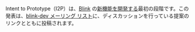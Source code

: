 Intent to Prototype（I2P）は、[Blink](#blink) の[新機能を開発する](/blog/progress-in-the-privacy-sandbox-2021-12/#chromium-development-process)最初の段階です。この発表は、[blink-dev メーリング リスト](https://groups.google.com/a/chromium.org/g/blink-dev)に、ディスカッションを行っている提案のリンクとともに投稿されます。
